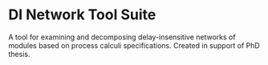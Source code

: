 # DI Network Tool Suite
 A tool for examining and decomposing delay-insensitive networks of modules based on process calculi specifications. Created in support of PhD thesis.
